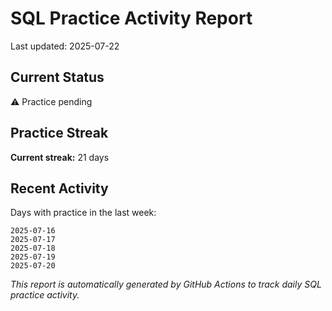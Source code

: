 # SQL Practice Activity Report

Last updated: 2025-07-22

## Current Status

⚠️ Practice pending

## Practice Streak

**Current streak:** 21 days

## Recent Activity

Days with practice in the last week:

```
2025-07-16
2025-07-17
2025-07-18
2025-07-19
2025-07-20
```

*This report is automatically generated by GitHub Actions to track daily SQL practice activity.*
